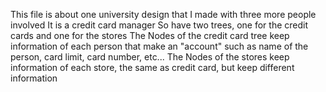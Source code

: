 This file is about one university design that I made with three more people involved
It is a credit card manager
So have two trees, one for the credit cards and one for the stores
The Nodes of the credit card tree keep information of each person that make an "account" such as name of the person, card limit, card number, etc...
The Nodes of the stores keep information of each store, the same as credit card, but keep different information
